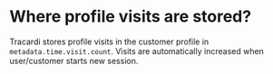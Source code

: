 # Where profile visits are stored?

Tracardi stores profile visits in the customer profile in `metadata.time.visit.count`. Visits are automatically
increased when user/customer starts new session.